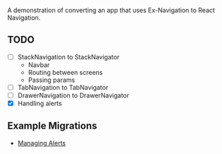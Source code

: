 A demonstration of converting an app that uses Ex-Navigation to React Navigation.

## TODO
- [ ] StackNavigation to StackNavigator
  - Navbar
  - Routing between screens
  - Passing params
- [ ] TabNavigation to TabNavigator
- [ ] DrawerNavigation to DrawerNavigator
- [x] Handling alerts

## Example Migrations
- [Managing Alerts](https://github.com/spencercarli/ex-navigation-to-react-navigation/compare/replace-alert)
